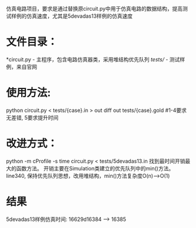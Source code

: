 仿真电路项目，要求是通过替换原circuit.py中用于仿真电路的数据结构，提高测试样例的仿真速度，尤其是5devadas13样例的仿真速度

# 文件目录：
  *circuit.py - 主程序，包含电路仿真器类，采用堆结构优先队列
  *tests/* - 测试样例，来自官网

# 使用方法:
  python circuit.py < tests/{case}.in > out
  diff out tests/{case}.gold #1-4要求无差错, 5要求提升时间

# 改进方式：
  python -m cProfile -s time circuit.py < tests/5devadas13.in 找到最时间开销最大的函数方法。
  开销主要在Simulation类建立的优先队列中的min()方法。line340, 保持优先队列思想，改用堆结构，min()方法复杂度O(n)-->O(1)

# 结果
  5devadas13样例仿真时间: 16629d16384 --> 16385